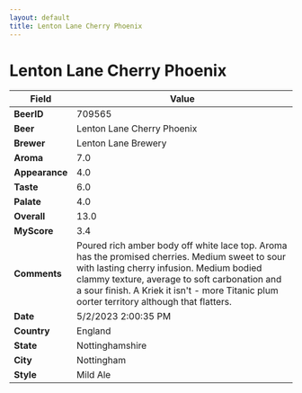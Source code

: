 ```yaml
---
layout: default
title: Lenton Lane Cherry Phoenix
---
```


# Lenton Lane Cherry Phoenix

| Field         | Value     |
|---------------|-----------|
| **BeerID** | 709565 |
| **Beer** | Lenton Lane Cherry Phoenix |
| **Brewer** | Lenton Lane Brewery |
| **Aroma** | 7.0 |
| **Appearance** | 4.0 |
| **Taste** | 6.0 |
| **Palate** | 4.0 |
| **Overall** | 13.0 |
| **MyScore** | 3.4 |
| **Comments** | Poured rich amber body off white lace top. Aroma has the promised cherries. Medium sweet to sour with lasting cherry infusion. Medium bodied clammy texture, average to soft carbonation and a sour finish. A Kriek it isn't - more Titanic plum oorter territory although that flatters. |
| **Date** | 5/2/2023 2:00:35 PM |
| **Country** | England |
| **State** | Nottinghamshire |
| **City** | Nottingham |
| **Style** | Mild Ale |
